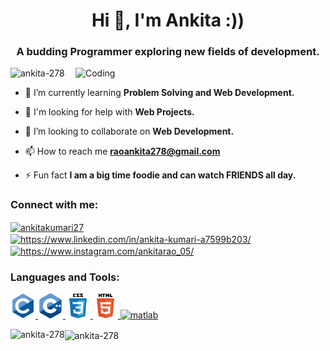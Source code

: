 <h1 align="center">Hi 👋, I'm Ankita :))</h1>
<h3 align="center">A budding Programmer exploring new fields of development.</h3>
<img align="right" alt="Coding" width="400" src="https://cdn.dribbble.com/users/876183/screenshots/4178051/________still_2x.gif?compress=1&resize=400x300">


<p align="left"> <img src="https://komarev.com/ghpvc/?username=ankita-278&label=Profile%20views&color=0e75b6&style=flat" alt="ankita-278" /> </p>

- 🌱 I’m currently learning **Problem Solving and Web Development.**

- 🤝 I'm looking for help with **Web Projects.**

- 👯 I’m looking to collaborate on **Web Development.**

- 📫 How to reach me **raoankita278@gmail.com**

- ⚡ Fun fact **I am a big time foodie and can watch FRIENDS all day.**

<h3 align="left">Connect with me:</h3>
<p align="left">
<a href="https://twitter.com/ankitakumari27" target="blank"><img align="center" src="https://raw.githubusercontent.com/rahuldkjain/github-profile-readme-generator/master/src/images/icons/Social/twitter.svg" alt="ankitakumari27" height="30" width="40" /></a>
<a href="https://linkedin.com/in/https://www.linkedin.com/in/ankita-kumari-a7599b203/" target="blank"><img align="center" src="https://raw.githubusercontent.com/rahuldkjain/github-profile-readme-generator/master/src/images/icons/Social/linked-in-alt.svg" alt="https://www.linkedin.com/in/ankita-kumari-a7599b203/" height="30" width="40" /></a>
<a href="https://instagram.com/https://www.instagram.com/ankitarao_05/" target="blank"><img align="center" src="https://raw.githubusercontent.com/rahuldkjain/github-profile-readme-generator/master/src/images/icons/Social/instagram.svg" alt="https://www.instagram.com/ankitarao_05/" height="30" width="40" /></a>
</p>

<h3 align="left">Languages and Tools:</h3>
<p align="left"> <a href="https://www.cprogramming.com/" target="_blank" rel="noreferrer"> <img src="https://raw.githubusercontent.com/devicons/devicon/master/icons/c/c-original.svg" alt="c" width="40" height="40"/> </a> <a href="https://www.w3schools.com/cpp/" target="_blank" rel="noreferrer"> <img src="https://raw.githubusercontent.com/devicons/devicon/master/icons/cplusplus/cplusplus-original.svg" alt="cplusplus" width="40" height="40"/> </a> <a href="https://www.w3schools.com/css/" target="_blank" rel="noreferrer"> <img src="https://raw.githubusercontent.com/devicons/devicon/master/icons/css3/css3-original-wordmark.svg" alt="css3" width="40" height="40"/> </a> <a href="https://www.w3.org/html/" target="_blank" rel="noreferrer"> <img src="https://raw.githubusercontent.com/devicons/devicon/master/icons/html5/html5-original-wordmark.svg" alt="html5" width="40" height="40"/> </a> <a href="https://www.mathworks.com/" target="_blank" rel="noreferrer"> <img src="https://upload.wikimedia.org/wikipedia/commons/2/21/Matlab_Logo.png" alt="matlab" width="40" height="40"/> </a> </p>

<p><img align="left" src="https://github-readme-stats.vercel.app/api/top-langs?username=ankita-278&show_icons=true&locale=en&layout=compact" alt="ankita-278" /></p>

<p><img align="center" src="https://github-readme-streak-stats.herokuapp.com/?user=ankita-278&" alt="ankita-278" /></p>

